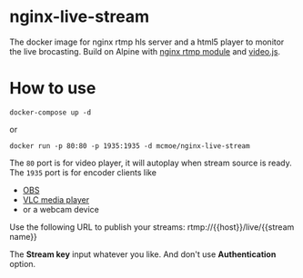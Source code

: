 # nginx-live-stream

The docker image for nginx rtmp hls server and a html5 player to monitor the live brocasting.
Build on Alpine with [nginx rtmp module](https://github.com/arut/nginx-rtmp-module) and [video.js](https://github.com/videojs).

# How to use
```
docker-compose up -d
```
or
```
docker run -p 80:80 -p 1935:1935 -d mcmoe/nginx-live-stream
```


The `80` port is for video player, it will autoplay when stream source is ready.
The `1935` port is for encoder clients like 
* [OBS](https://obsproject.com/)
* [VLC media player](https://www.videolan.org/)
* or a webcam device

Use the following URL to publish your streams: rtmp://{{host}}/live/{{stream name}}

The __Stream key__ input whatever you like. And don't use __Authentication__ option.
